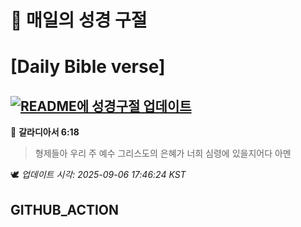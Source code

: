 # 🙏 매일의 성경 구절
# [Daily Bible verse]
## [![README에 성경구절 업데이트](https://github.com/DONGSUKA/first_test/actions/workflows/update-readme-bible.yml/badge.svg)](https://github.com/DONGSUKA/first_test/actions/workflows/update-readme-bible.yml)
<!-- START_BIBLE_VERSE -->
📖 **갈라디아서 6:18**
> 형제들아 우리 주 예수 그리스도의 은혜가 너희 심령에 있을지어다 아멘

🕊️ _업데이트 시각: 2025-09-06 17:46:24 KST_
  <!-- END_BIBLE_VERSE -->
## GITHUB_ACTION
